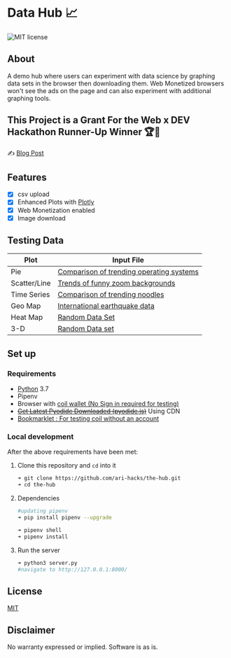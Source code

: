 # Data Hub 📈

![MIT license](https://img.shields.io/badge/License-MIT-blue.svg)


## About

A demo hub where users can experiment with data science by graphing data sets in the browser then downloading them. Web Monetized browsers won't see the ads on the page and can also experiment with additional graphing tools.

## This Project is a Grant For the Web x DEV Hackathon Runner-Up Winner  🏆🎉 

✍️ [Blog Post](https://dev.to/ari_hacks/python-in-the-browser-a-web-monetization-x-web-assembly-experiment-32c1) 

## Features

- [x] csv upload 
- [x] Enhanced Plots with [Plotly](https://plotly.com/)
- [x] Web Monetization enabled 
- [x] Image download 

## Testing Data

Plot | Input File 
---------|----------
 Pie | [Comparison of trending operating systems](/data/os-comparison.csv) | 
 Scatter/Line | [Trends of funny zoom backgrounds](/data/zoom-backgrounds.csv) | 
 Time Series | [Comparison of trending noodles](/data/Pho%20vs%20Ramen%20vs%20Soba.csv) | 
 Geo Map | [International earthquake data](/data/earthquake-data.csv) | 
 Heat Map | [Random Data Set](/data/heatmap-dataset%20-%20Sheet1.csv) | 
 3-D | [Random Data set](/data/plotly-dataset.csv) 

## Set up

### Requirements

- [Python](https://www.python.org/) 3.7
- Pipenv
- Browser with [coil wallet (No Sign in required for testing)](https://chrome.google.com/webstore/detail/coil/locbifcbeldmnphbgkdigjmkbfkhbnca?hl=en) 
- ~~[Get Latest Pyodide Downloaded (pyodide.js)](https://github.com/iodide-project/pyodide/releases)~~ Using CDN
- [Bookmarklet : For testing coil without an account](https://testwebmonetization.com/)
  


### Local development

After the above requirements have been met:

 
1.  Clone this repository and `cd` into it

    ```bash
    ➜ git clone https://github.com/ari-hacks/the-hub.git
    ➜ cd the-hub
    ```
2.  Dependencies 
    ```bash 
    #updating pipenv
    ➜ pip install pipenv --upgrade
    ```

    ```bash
    ➜ pipenv shell
    ➜ pipenv install
    ```
 
3.  Run the server

    ```bash
    ➜ python3 server.py
    #navigate to http://127.0.0.1:8000/
    ```
 
## License

[MIT](http://www.opensource.org/licenses/mit-license.html)

## Disclaimer

No warranty expressed or implied. Software is as is.
